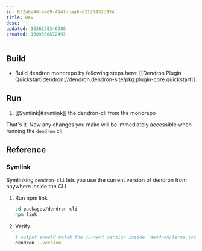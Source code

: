 ```yaml
---
id: 832a6e4d-4ed9-414f-baa8-d2f20432c934
title: Dev
desc: ''
updated: 1636128346988
created: 1609350672493
---
```



## Build
- Build dendron monorepo by following steps here: [[Dendron Plugin Quickstart|dendron://dendron.dendron-site/pkg.plugin-core.quickstart]]

## Run
1. [[Symlink|#symlink]] the dendron-cli from the monorepo 

That's it. Now any changes you make will be immediately accessible when running the `dendron` cli


## Reference

### Symlink
Symlinking `dendron-cli` lets you use the current version of dendron from anywhere inside the CLI

1. Run npm link
    ```sh
    cd packages/dendron-cli
    npm link
    ```
1. Verify
    ```sh
    # output should match the current version inside `dendron/lerna.json`
    dendron --version
    ```
